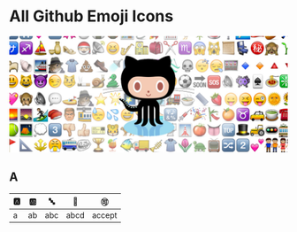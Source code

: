 # All Github Emoji Icons

![all-github-emoji-icons](https://raw.githubusercontent.com/brenopolanski/all-github-emoji-icons/master/all-github-emoji-icons.jpg)

## A

| :a: | :ab: | :abc: | :abcd: | :accept: |
| --- | ---- | ----- | ------ | -------- |
| a   | ab   | abc   | abcd   | accept   |
